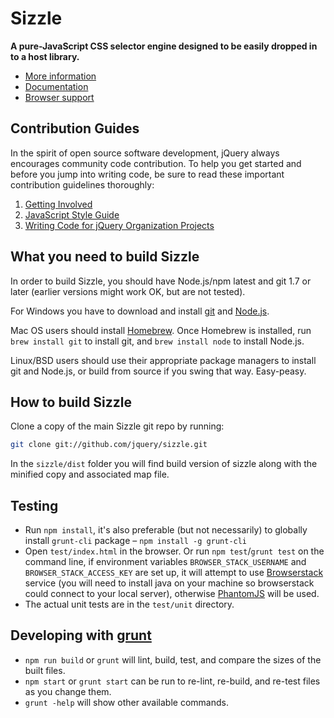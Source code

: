 # Sizzle

__A pure-JavaScript CSS selector engine designed to be easily dropped in to a host library.__

- [More information](https://sizzlejs.com/)
- [Documentation](https://github.com/jquery/sizzle/wiki/)
- [Browser support](https://github.com/jquery/sizzle/wiki/#wiki-browsers)

Contribution Guides
---------------------------

In the spirit of open source software development, jQuery always encourages community code contribution. To help you get started and before you jump into writing code, be sure to read these important contribution guidelines thoroughly:

1. [Getting Involved](https://contribute.jquery.org/)
2. [JavaScript Style Guide](https://contribute.jquery.org/style-guide/js/)
3. [Writing Code for jQuery Organization Projects](https://contribute.jquery.org/code/)

What you need to build Sizzle
---------------------------

In order to build Sizzle, you should have Node.js/npm latest and git 1.7 or later (earlier versions might work OK, but are not tested).

For Windows you have to download and install [git](http://git-scm.com/downloads) and [Node.js](https://nodejs.org/download/).

Mac OS users should install [Homebrew](http://mxcl.github.com/homebrew/). Once Homebrew is installed, run `brew install git` to install git,
and `brew install node` to install Node.js.

Linux/BSD users should use their appropriate package managers to install git and Node.js, or build from source
if you swing that way. Easy-peasy.


How to build Sizzle
----------------------------

Clone a copy of the main Sizzle git repo by running:

```bash
git clone git://github.com/jquery/sizzle.git
```

In the `sizzle/dist` folder you will find build version of sizzle along with the minified copy and associated map file.

Testing
----------------------------

- Run `npm install`, it's also preferable (but not necessarily) to globally install `grunt-cli` package – `npm install -g grunt-cli`
- Open `test/index.html` in the browser. Or run `npm test`/`grunt test` on the command line, if environment variables `BROWSER_STACK_USERNAME` and `BROWSER_STACK_ACCESS_KEY` are set up, it will attempt to use [Browserstack](https://www.browserstack.com/) service (you will need to install java on your machine so browserstack could connect to your local server), otherwise [PhantomJS](http://phantomjs.org/) will be used.
- The actual unit tests are in the `test/unit` directory.

Developing with [grunt](http://gruntjs.com)
----------------------------

- `npm run build` or `grunt` will lint, build, test, and compare the sizes of the built files.
- `npm start` or `grunt start` can be run to re-lint, re-build, and re-test files as you change them.
- `grunt -help` will show other available commands.
